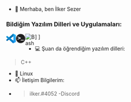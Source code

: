 - 👋 Merhaba, ben İlker Sezer
### Bildiğim Yazılım Dilleri ve Uygulamaları:
<img align="left" alt="Visual Studio Code" width="26px" src="https://raw.githubusercontent.com/github/explore/80688e429a7d4ef2fca1e82350fe8e3517d3494d/topics/visual-studio-code/visual-studio-code.png" />]
<img align="left" alt="Terminal" width="26px" src="https://raw.githubusercontent.com/github/explore/80688e429a7d4ef2fca1e82350fe8e3517d3494d/topics/terminal/terminal.png" />]
<img align="left" alt="Bash" width="26px" src="https://cdn.discordapp.com/attachments/832611714817720341/854367711785779200/bash.png" />
- 💻 Şuan da öğrendiğim yazılım dilleri:
> C++
- 💞️ Linux
- 📫 İletişim Bilgilerim:
- > ilker.#4052 -Discord
